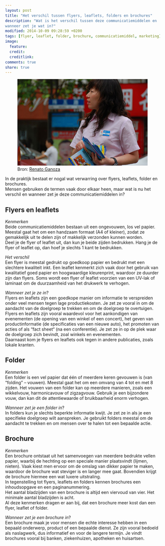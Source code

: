 ```yaml
---
layout: post
title: "Het verschil tussen flyers, leaflets, folders en brochures"
description: "Wat is het verschil tussen deze communicatiemiddelen en
wanneer zet je wat in?"
modified: 2014-10-09 09:28:59 +0200
tags: [flyer, leaflet, folder, brochure, communicatiemiddel, marketing]
image:
  feature: 
  credit: 
  creditlink: 
comments: true
share: true
---
```

>
<figure>
<img src="/images/leaflets_uitdelen.jpg" alt="Meisje deelt leaflets
uit">
<figcaption>Bron: <a href="http://bit.ly/1ndQwzS">Renato Ganoza</a>
</figcaption>
</figure>

In de praktijk bestaat er nogal wat verwarring over flyers, leaflets,
folder en brochures.<br>
Mensen gebruiken de termen vaak door elkaar heen,
maar wat is nu het verschil en wanneer zet je deze
communicatiemiddelen in?

## Flyers en leaflets
_Kenmerken_<br>
Beide communicatiemiddelen bestaan uit een ongevouwen, los vel papier. Meestal gaat het om een handzaam formaat (A4 of kleiner), zodat ze gemakkelijk uit te delen zijn of makkelijk verzonden kunnen worden.<br>
Deel je de flyer of leaflet uit, dan kun je beide zijden
bedrukken. Hang je de flyer of leaflet op,  dan hoef je slechts 1 kant
te bedrukken.

_Het verschil_<br>
Een flyer is meestal gedrukt op goedkoop papier en bedrukt met een
slechtere kwaliteit inkt. Een leaflet kenmerkt zich vaak door het
gebruik van kwalitatief goed papier en hoogwaardige kleurenprint,
waardoor ze duurder zijn dan flyers. Soms wordt een flyer of leaflet
voorzien van een UV-lak of laminaat om de duurzaamheid van het
drukwerk te verhogen.

_Wanneer zet je ze in_?<br>
Flyers en leaflets zijn een goedkope manier om informatie te verspreiden onder veel mensen tegen lage productiekosten. Je zet ze vooral in om de aandacht van de doelgroep te trekken en om de doelgroep te overtuigen.<br>
Flyers en leaflets zijn vooral waardevol voor het aankondigen van evenementen (de opening van een winkel of een concert), het geven van productinformatie (de specificaties van een nieuwe auto), het promoten van acties of als “fact sheet“ (na een conferentie). Je zet ze in op de plek waar de doelgroep zich bevindt, zoal winkels en evenementen.<br>
Daarnaast kom je flyers en leaflets ook tegen in andere publicaties,
zoals lokale kranten.

## Folder
_Kenmerken_<br>
Een folder is een vel papier dat één of meerdere keren gevouwen is
(van “folding” – vouwen). Meestal gaat het om een omvang van 4 tot  en
met 8 zijden. Het vouwen van een folder kan op meerdere manieren,
zoals een wikkelvouw, harmonicavouw of zigzagvouw. Gebruik je een
bijzondere vouw, dan kan dit de attentiewaarde of bruikbaarheid enorm
verhogen.

_Wanneer zet je een folder in_?<br>
In  folders kun je slechts beperkte informatie kwijt. Je zet ze in als
je een specifieke doelgroep wilt aanspreken. Je gebruikt folders
meestal om de aandacht te trekken en om mensen over te halen tot een
bepaalde actie.

## Brochure
_Kenmerken_<br>
Een brochure ontstaat uit het samenvoegen van meerdere bedrukte vellen papier, waarbij de hechting op een speciale manier plaatsvindt (lijmen, nieten). Vaak kiest men ervoor om de omslag van dikker papier te maken, waardoor de brochure wat steviger is en langer mee gaat. Bovendien krijgt de brochure hiermee een wat luxere uitstraling.<br>
In tegenstelling tot flyers, leaflets en folders kennen brochures een inhoudsopgave en een paginanummering.<br>
Het aantal bladzijden van een brochure is altijd een viervoud van vier. Het minimale aantal bladzijden is acht.<br>
Al deze kenmerken dragen er aan bij, dat een brochure meer kost dan
een flyer, leaflet of folder.

_Wanneer zet je een brochure in_?<br>
Een brochure maak je voor mensen die echte interesse hebben in een bepaald onderwerp, product of een bepaalde dienst. Ze zijn vooral bedoeld als naslagwerk, dus informatief en voor de langere termijn.  Je vindt brochures vooral bij banken, ziekenhuizen, apotheken en huisartsen.

